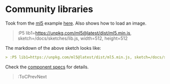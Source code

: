# Community libraries

Took from the [ml5](https://ml5js.org/) example [here](https://learn.ml5js.org/#/reference/facemesh?id=examples). Also shows how to load an image.

> :P5 lib1=https://unpkg.com/ml5@latest/dist/ml5.min.js, sketch=/docs/sketches/lib.js, width=512, height=512

The markdown of the above sketch looks like:

```md
> :P5 lib1=https://unpkg.com/ml5@latest/dist/ml5.min.js, sketch=/docs/sketches/lib.js, width=512, height=512
```

Check the [component specs](/docs/snippets/component) for details.

> :ToCPrevNext